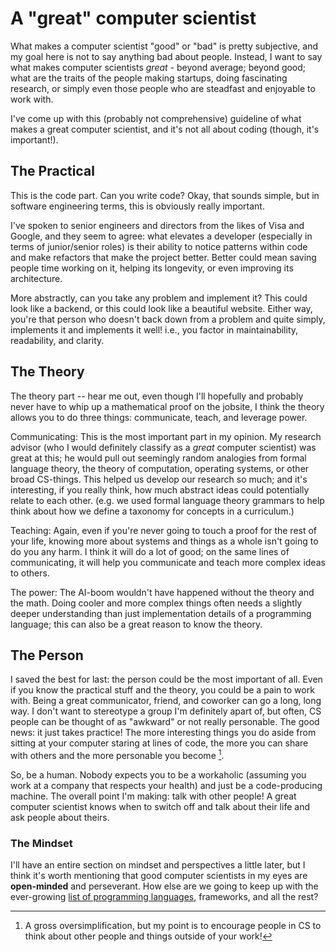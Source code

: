 # A "great" computer scientist

What makes a computer scientist "good" or "bad" is pretty
subjective, and my goal here is not to say anything bad about
people. Instead, I want to say what makes computer scientists
*great* - beyond average; beyond good; what are the traits of
the people making startups, doing fascinating research, or
simply even those people who are steadfast and enjoyable to work with.

I've come up with this (probably not comprehensive) guideline of
what makes a great computer scientist, and it's not all about coding
(though, it's important!). 

<!-- add why this section is here and takeaways -->

## The Practical

This is the code part. Can you write code? Okay, that sounds
simple, but in software engineering terms, this is obviously
really important.

I've spoken to senior engineers and directors from the likes of Visa and 
Google, and they seem to agree: what elevates a developer (especially in 
terms of junior/senior roles) is their ability to notice patterns within 
code and make refactors that make the project better. Better could mean 
saving people time working on it, helping its longevity, or even improving 
its architecture.

More abstractly, can you take any problem and implement it? This could look
like a backend, or this could look like a beautiful website. Either way,
you're that person who doesn't back down from a problem and quite simply,
implements it and implements it well! i.e., you factor in maintainability,
readability, and clarity.

## The Theory

The theory part -- hear me out, even though I'll hopefully and probably
never have to whip up a mathematical proof on the jobsite, I think the
theory allows you to do three things: communicate, teach, and leverage power.

Communicating: This is the most important part in my opinion. My research advisor
(who I would definitely classify as a *great* computer scientist) was great at this;
he would pull out seemingly random analogies from formal language theory, the theory
of computation, operating systems, or other broad CS-things. This helped us develop
our research so much; and it's interesting, if you really think, how much abstract ideas
could potentially relate to each other. (e.g. we used formal language theory grammars
to help think about how we define a taxonomy for concepts in a curriculum.) 

Teaching: Again, even if you're never going to touch a proof for the rest of your
life, knowing more about systems and things as a whole isn't going to do you any
harm. I think it will do a lot of good; on the same lines of communicating, it will
help you communicate and teach more complex ideas to others.

The power: The AI-boom wouldn't have happened without the theory and the math.
Doing cooler and more complex things often needs a slightly deeper understanding
than just implementation details of a programming language; this can also be a
great reason to know the theory.

## The Person

I saved the best for last: the person could be the most important of all.
Even if you know the practical stuff and the theory, you could be a pain
to work with. Being a great communicator, friend, and coworker can go a
long, long way. I don't want to stereotype a group I'm definitely apart of,
but often, CS people can be thought of as "awkward" or not really personable.
The good news: it just takes practice! The more interesting things you do aside
from sitting at your computer staring at lines of code, the more you can share
with others and the more personable you become [^ref1].

So, be a human. Nobody expects you to be a workaholic (assuming you work at a
company that respects your health) and just be a code-producing machine. The 
overall point I'm making: talk with other people! A great computer scientist
knows when to switch off and talk about their life and ask people about theirs.

### The Mindset

I'll have an entire section on mindset and perspectives a
little later, but I think it's worth mentioning that
good computer scientists in my eyes are **open-minded**
and perseverant. How else are we going to keep up with
the ever-growing [list of programming languages](https://en.wikipedia.org/wiki/List_of_programming_languages),
frameworks, and all the rest?


[^ref1]: A gross oversimplification, but my point is to encourage people in CS
to think about other people and things outside of your work!
